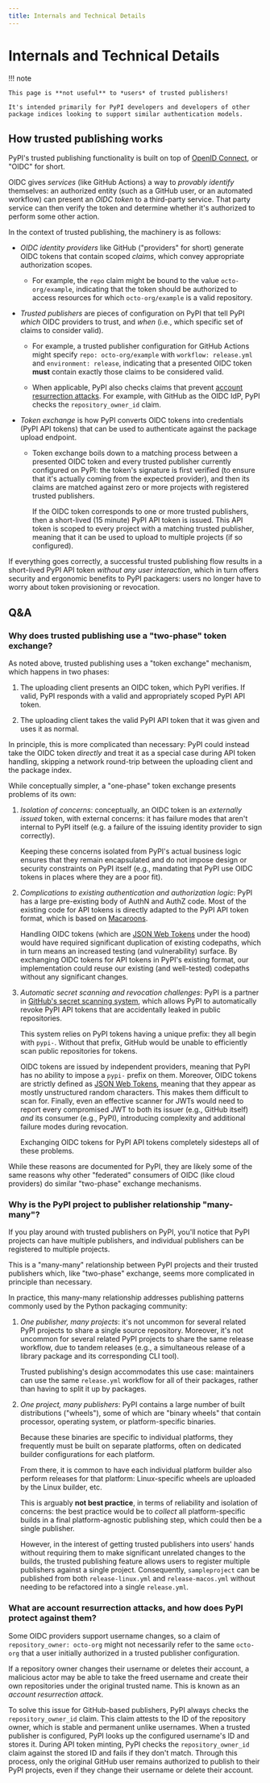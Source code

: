 ```yaml
---
title: Internals and Technical Details
---
```


# Internals and Technical Details

!!! note

    This page is **not useful** to *users* of trusted publishers!

    It's intended primarily for PyPI developers and developers of other
    package indices looking to support similar authentication models.

## How trusted publishing works

PyPI's trusted publishing functionality is built on top of
[OpenID Connect], or "OIDC" for short.

OIDC gives *services* (like GitHub Actions) a way to *provably identify*
themselves: an authorized entity (such as a GitHub user, or an automated
workflow) can present an *OIDC token* to a third-party service. That
party service can then verify the token and determine whether it's
authorized to perform some other action.

In the context of trusted publishing, the machinery is as follows:

* *OIDC identity providers* like GitHub ("providers" for short) generate OIDC
  tokens that contain scoped *claims*, which convey appropriate authorization
  scopes.

    * For example, the `repo` claim might be bound to the value
      `octo-org/example`, indicating that the token should be authorized
      to access resources for which `octo-org/example` is a valid repository.

* *Trusted publishers* are pieces of configuration on PyPI that tell PyPI
  *which* OIDC providers to trust, and *when* (i.e., which specific set
  of claims to consider valid).

    * For example, a trusted publisher configuration for GitHub Actions might
      specify `repo: octo-org/example` with `workflow: release.yml` and
      `environment: release`, indicating that a presented OIDC token **must**
      contain exactly those claims to be considered valid.

    * When applicable, PyPI also checks claims that prevent
      [account resurrection attacks]. For example, with GitHub as the OIDC IdP,
      PyPI checks the `repository_owner_id` claim.

* *Token exchange* is how PyPI converts OIDC tokens into credentials
  (PyPI API tokens) that can be used to authenticate against the package upload
  endpoint.

    * Token exchange boils down to a matching process between a presented
      OIDC token and every trusted publisher currently configured on PyPI:
      the token's signature is first verified (to ensure that it's actually
      coming from the expected provider), and then its claims are matched
      against zero or more projects with registered trusted publishers.

      If the OIDC token corresponds to one or more trusted publishers, then
      a short-lived (15 minute) PyPI API token is issued. This API token
      is scoped to every project with a matching trusted publisher, meaning
      that it can be used to upload to multiple projects (if so configured).

If everything goes correctly, a successful trusted publishing flow results in
a short-lived PyPI API token *without any user interaction*, which in turn
offers security and ergonomic benefits to PyPI packagers: users no longer
have to worry about token provisioning or revocation.

## Q&A

### Why does trusted publishing use a "two-phase" token exchange?

As noted above, trusted publishing uses a "token exchange" mechanism, which
happens in two phases:

1. The uploading client presents an OIDC token, which PyPI verifies.
   If valid, PyPI responds with a valid and appropriately scoped PyPI API token.

1. The uploading client takes the valid PyPI API token that it was given
   and uses it as normal.

In principle, this is more complicated than necessary: PyPI could
instead take the OIDC token *directly* and treat it as a special case during
API token handling, skipping a network round-trip between the uploading
client and the package index.

While conceptually simpler, a "one-phase" token exchange presents problems
of its own:

1. *Isolation of concerns*: conceptually, an OIDC token is an *externally
    issued* token, with external concerns: it has failure modes that aren't
    internal to PyPI itself (e.g. a failure of the issuing identity provider
    to sign correctly).

    Keeping these concerns isolated from PyPI's actual business logic
    ensures that they remain encapsulated and do not impose design
    or security constraints on PyPI itself (e.g., mandating that
    PyPI use OIDC tokens in places where they are a poor fit).

1. *Complications to existing authentication and authorization logic*:
    PyPI has a large pre-existing body of AuthN and AuthZ code. Most of the
    existing code for API tokens is directly adapted to the PyPI API token
    format, which is based on
    [Macaroons].

    Handling OIDC tokens (which are [JSON Web Tokens] under the hood) would have
    required significant duplication of existing codepaths, which in turn
    means an increased testing (and vulnerability) surface. By exchanging
    OIDC tokens for API tokens in PyPI's existing format, our implementation
    could reuse our existing (and well-tested) codepaths without any significant
    changes.

1. *Automatic secret scanning and revocation challenges*: PyPI is a partner
   in [GitHub's secret scanning system], which allows PyPI to automatically
   revoke PyPI API tokens that are accidentally leaked in public repositories.

   This system relies on PyPI tokens having a unique prefix: they all begin
   with `pypi-`. Without that prefix, GitHub would be unable to efficiently
   scan public repositories for tokens.

   OIDC tokens are issued by independent providers, meaning that PyPI has
   no ability to impose a `pypi-` prefix on them. Moreover, OIDC tokens
   are strictly defined as [JSON Web Tokens], meaning that they appear
   as mostly unstructured random characters. This makes them difficult to scan
   for. Finally, even an effective scanner for JWTs would need to report
   every compromised JWT to both its issuer (e.g., GitHub itself) *and* its
   consumer (e.g., PyPI), introducing complexity and additional
   failure modes during revocation.

   Exchanging OIDC tokens for PyPI API tokens completely sidesteps all of these
   problems.

While these reasons are documented for PyPI, they are likely some of the
same reasons why other "federated" consumers of OIDC (like cloud providers)
do similar "two-phase" exchange mechanisms.

### Why is the PyPI project to publisher relationship "many-many"?

If you play around with trusted publishers on PyPI, you'll notice that
PyPI projects can have multiple publishers, and individual publishers
can be registered to multiple projects.

This is a "many-many" relationship between PyPI projects and their trusted
publishers which, like "two-phase" exchange, seems more complicated in
principle than necessary.

In practice, this many-many relationship addresses publishing patterns commonly
used by the Python packaging community:

1. *One publisher, many projects*: it's not uncommon for several related
   PyPI projects to share a single source repository. Moreover, it's not
   uncommon for several related PyPI projects to share the same release
   workflow, due to tandem releases (e.g., a simultaneous release
   of a library package and its corresponding CLI tool).

   Trusted publishing's design accommodates this use case: maintainers
   can use the same `release.yml` workflow for all of their packages,
   rather than having to split it up by packages.

1. *One project, many publishers*: PyPI contains a large number of built
   distributions ("wheels"), some of which are "binary wheels" that contain
   processor, operating system, or platform-specific binaries.

   Because these binaries are specific to individual platforms, they frequently
   must be built on separate platforms, often on dedicated builder
   configurations for each platform.

   From there, it is common to have each individual platform builder also
   perform releases for that platform: Linux-specific wheels are uploaded
   by the Linux builder, etc.

   This is arguably **not best practice**, in terms of reliability and isolation
   of concerns: the best practice would be to *collect* all platform-specific
   builds in a final platform-agnostic publishing step, which could then
   be a single publisher.

   However, in the interest of getting trusted publishers into users' hands
   without requiring them to make significant unrelated changes to the builds,
   the trusted publishing feature allows users to register multiple
   publishers against a single project. Consequently, `sampleproject`
   can be published from both `release-linux.yml` and `release-macos.yml`
   without needing to be refactored into a single `release.yml`.

### What are account resurrection attacks, and how does PyPI protect against them?

Some OIDC providers support username changes, so a claim of
`repository_owner: octo-org` might not necessarily refer to the same `octo-org`
that a user initially authorized in a trusted publisher configuration.

If a repository owner changes their username or deletes their account, a
malicious actor may be able to take the freed username and create their
own repositories under the original trusted name. This is known as an *account
resurrection attack*.

To solve this issue for GitHub-based publishers, PyPI always checks the
`repository_owner_id` claim. This claim attests to the ID of the repository
owner, which is stable and permanent unlike usernames. When a trusted publisher
is configured, PyPI looks up the configured username's ID and stores it. During
API token minting, PyPI checks the `repository_owner_id` claim against the
stored ID and fails if they don't match. Through this process, only the original
GitHub user remains authorized to publish to their PyPI projects, even if they
change their username or delete their account.

[OpenID Connect]: https://openid.net/connect/

[account resurrection attacks]:
#what-are-account-resurrection-attacks-and-how-does-pypi-protect-against-them

[Macaroons]: https://en.wikipedia.org/wiki/Macaroons_(computer_science)

[JSON Web Tokens]: https://en.wikipedia.org/wiki/JSON_Web_Token

[GitHub's secret scanning system]: https://docs.github.com/en/code-security/secret-scanning/about-secret-scanning
